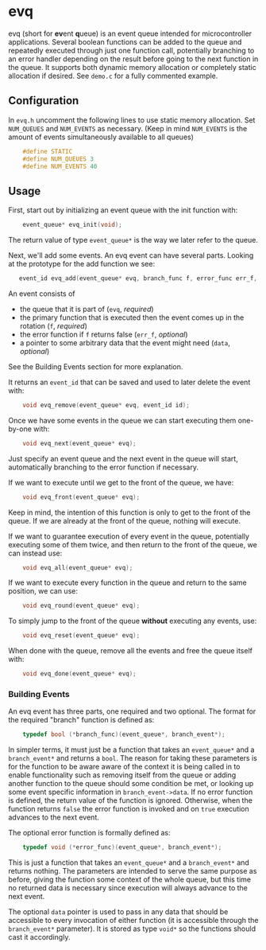 # evq
evq (short for **ev**ent **q**ueue) is an event queue intended for microcontroller applications. Several boolean functions can be added to the queue and repeatedly executed through just one function call, potentially branching to an error handler depending on the result before going to the next function in the queue. It supports both dynamic memory allocation or completely static allocation if desired. See `demo.c` for a fully commented example.

## Configuration
In `evq.h` uncomment the following lines to use static memory allocation. Set `NUM_QUEUES` and `NUM_EVENTS` as necessary.
(Keep in mind `NUM_EVENTS` is the amount of events simultaneously available to all queues)
``` C
    #define STATIC
    #define NUM_QUEUES 3
    #define NUM_EVENTS 40
````
## Usage
First, start out by initializing an event queue with the init function with:
``` C
    event_queue* evq_init(void);
```
The return value of type `event_queue*` is the way we later refer to the queue. 

Next, we'll add some events. An evq event can have several parts. Looking at the prototype for the add function we see:
 ``` C   
    event_id evq_add(event_queue* evq, branch_func f, error_func err_f, void* data);
```
An event consists of 
 - the queue that it is part of (`evq`, *required*)
 - the primary function that is executed then the event comes up in the rotation (`f`, *required*)
 - the error function if `f` returns false (`err_f`, *optional*)
 - a pointer to some arbitrary data that the event might need (`data`, *optional*)

See the Building Events section for more explanation.

It returns an `event_id` that can be saved and used to later delete the event with: 
``` C
    void evq_remove(event_queue* evq, event_id id);
```
Once we have some events in the queue we can start executing them one-by-one with:
``` C
    void evq_next(event_queue* evq);
```
Just specify an event queue and the next event in the queue will start, automatically branching to the error function if necessary.  

If we want to execute until we get to the front of the queue, we have:
``` C
    void evq_front(event_queue* evq);
```
Keep in mind, the intention of this function is only to get to the front of the queue. If we are already at the front of the queue, nothing will execute. 

If we want to guarantee execution of every event in the queue, potentially executing some of them twice, and then return to the front of the queue, we can instead use:
``` C
    void evq_all(event_queue* evq);
```

If we want to execute every function in the queue and return to the same position, we can use:
``` C
    void evq_round(event_queue* evq);
```

To simply jump to the front of the queue **without** executing any events, use:
``` C
    void evq_reset(event_queue* evq);
```

When done with the queue, remove all the events and free the queue itself with:
``` C
    void evq_done(event_queue* evq);
```

### Building Events
An evq event has three parts, one required and two optional. The format for the required "branch" function is defined as:
``` C
    typedef bool (*branch_func)(event_queue*, branch_event*);
```
In simpler terms, it must just be a function that takes an `event_queue*` and a `branch_event*` and returns a `bool`. The reason for taking these parameters is for the function to be aware aware of the context it is being called in to enable functionality such as removing itself from the queue or adding another function to the queue should some condition be met, or looking up some event specific information in `branch_event->data`. If no error function is defined, the return value of the function is ignored. Otherwise, when the function returns `false` the error function is invoked and on `true` execution advances to the next event.

The optional error function is formally defined as: 
``` C
    typedef void (*error_func)(event_queue*, branch_event*);
```
This is just a function that takes an `event_queue*` and a `branch_event*` and returns nothing. The parameters are intended to serve the same purpose as before, giving the function some context of the whole queue, but this time no returned data is necessary since execution will always advance to the next event. 

The optional `data` pointer is used to pass in any data that should be accessible to every invocation of either function (it is accessible through the `branch_event*` parameter). It is stored as type `void*` so the functions should cast it accordingly.